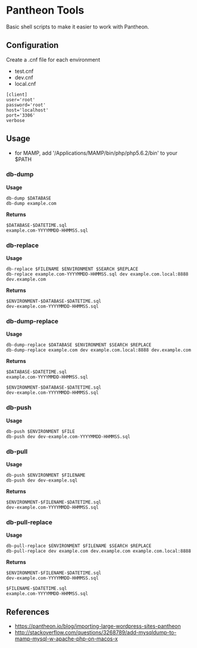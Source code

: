 # Pantheon Tools
Basic shell scripts to make it easier to work with Pantheon.

## Configuration
Create a .cnf file for each environment
- test.cnf
- dev.cnf
- local.cnf
```
[client]
user='root'
password='root'
host='localhost'
port='3306'
verbose
```

## Usage
- for MAMP, add '/Applications/MAMP/bin/php/php5.6.2/bin' to your $PATH

### db-dump
**Usage**
```
db-dump $DATABASE
db-dump example.com
```
**Returns**
```
$DATABASE-$DATETIME.sql
example.com-YYYYMMDD-HHMMSS.sql
```

### db-replace
**Usage**
```
db-replace $FILENAME $ENVIRONMENT $SEARCH $REPLACE
db-replace example.com-YYYYMMDD-HHMMSS.sql dev example.com.local:8888 dev.example.com
```
**Returns**
```
$ENVIRONMENT-$DATABASE-$DATETIME.sql
dev-example.com-YYYYMMDD-HHMMSS.sql
```

### db-dump-replace
**Usage**
```
db-dump-replace $DATABASE $ENVIRONMENT $SEARCH $REPLACE
db-dump-replace example.com dev example.com.local:8888 dev.example.com
```
**Returns**
```
$DATABASE-$DATETIME.sql
example.com-YYYYMMDD-HHMMSS.sql

$ENVIRONMENT-$DATABASE-$DATETIME.sql
dev-example.com-YYYYMMDD-HHMMSS.sql
```

### db-push
**Usage**
```
db-push $ENVIRONMENT $FILE
db-push dev dev-example.com-YYYYMMDD-HHMMSS.sql
```

### db-pull
**Usage**
```
db-push $ENVIRONMENT $FILENAME
db-push dev dev-example.sql
```
**Returns**
```
$ENVIRONMENT-$FILENAME-$DATETIME.sql
dev-example.com-YYYYMMDD-HHMMSS.sql
```

### db-pull-replace
**Usage**
```
db-pull-replace $ENVIRONMENT $FILENAME $SEARCH $REPLACE
db-pull-replace dev example.com dev.example.com example.com.local:8888
```
**Returns**
```
$ENVIRONMENT-$FILENAME-$DATETIME.sql
dev-example.com-YYYYMMDD-HHMMSS.sql

$FILENAME-$DATETIME.sql
example.com-YYYYMMDD-HHMMSS.sql
```

## References
- https://pantheon.io/blog/importing-large-wordpress-sites-pantheon
- http://stackoverflow.com/questions/3268789/add-mysqldump-to-mamp-mysql-w-apache-php-on-macos-x
